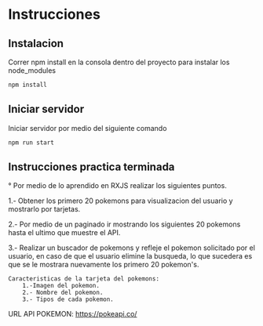 # Instrucciones

## Instalacion

Correr npm install en la consola dentro del proyecto para instalar los node_modules

```bash
npm install
```

## Iniciar servidor

Iniciar servidor por medio del siguiente comando

```bash
npm run start
```

## Instrucciones practica terminada

° Por medio de lo aprendido en RXJS realizar los siguientes puntos.

1.- Obtener los primero 20 pokemons para visualizacion del usuario y mostrarlo por tarjetas.

2.- Por medio de un paginado ir mostrando los siguientes 20 pokemons hasta el ultimo que muestre el API.

3.- Realizar un buscador de pokemons y refleje el pokemon solicitado por el usuario, en caso de que el usuario elimine la busqueda, lo que sucedera es que se le mostrara nuevamente los primero 20 pokemon's.

    Caracteristicas de la tarjeta del pokemons:
        1.-Imagen del pokemon.
        2.- Nombre del pokemon.
        3.- Tipos de cada pokemon.


URL API POKEMON: <https://pokeapi.co/> 